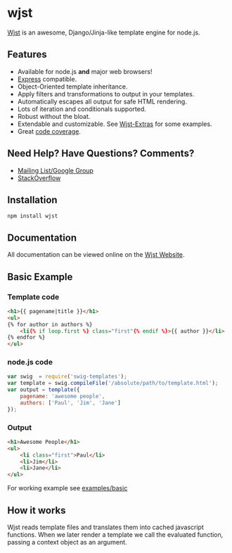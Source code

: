 # wjst

[Wjst](https://webartwork.github.io/wjst) is an awesome, Django/Jinja-like template engine for node.js.

Features
--------

* Available for node.js **and** major web browsers!
* [Express](http://expressjs.com/) compatible.
* Object-Oriented template inheritance.
* Apply filters and transformations to output in your templates.
* Automatically escapes all output for safe HTML rendering.
* Lots of iteration and conditionals supported.
* Robust without the bloat.
* Extendable and customizable. See [Wjst-Extras](https://github.com/WebArtWork/wjst-extras) for some examples.
* Great [code coverage](http://webartwork.github.io/wjst/coverage.html).

Need Help? Have Questions? Comments?
------------------------------------

* [Mailing List/Google Group](http://groups.google.com/forum/#!forum/swig-templates)
* [StackOverflow](https://stackoverflow.com/questions/tagged/wjst)

Installation
------------

    npm install wjst

Documentation
-------------

All documentation can be viewed online on the [Wjst Website](https://webartwork.github.io/wjst).

Basic Example
-------------

### Template code

```html
<h1>{{ pagename|title }}</h1>
<ul>
{% for author in authors %}
    <li{% if loop.first %} class="first"{% endif %}>{{ author }}</li>
{% endfor %}
</ul>
```

### node.js code

```js
var swig  = require('swig-templates');
var template = swig.compileFile('/absolute/path/to/template.html');
var output = template({
    pagename: 'awesome people',
    authors: ['Paul', 'Jim', 'Jane']
});
```

### Output

```html
<h1>Awesome People</h1>
<ul>
    <li class="first">Paul</li>
    <li>Jim</li>
    <li>Jane</li>
</ul>
```

For working example see [examples/basic](https://github.com/webartwork/wjst/tree/master/examples/basic)

How it works
------------

Wjst reads template files and translates them into cached javascript functions. When we later render a template we call the evaluated function, passing a context object as an argument.
